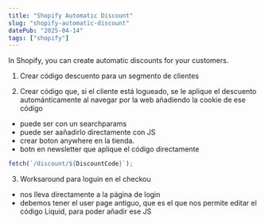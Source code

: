 ```yaml
---
title: "Shopify Automatic Discount"
slug: "shopify-automatic-discount"
datePub: "2025-04-14"
tags: ["shopify"]
---
```


In Shopify, you can create automatic discounts for your customers.

1. Crear código descuento para un segmento de clientes

2. Crear código que, si el cliente está logueado, se le aplique el descuento autománticamente al navegar por la web añadiendo la cookie de ese código

- puede ser con un searchparams
- puede ser aañadirlo directamente con JS
- crear boton anywhere en la tienda.
- botn en newsletter que aplique el código directamente

```js
fetch(`/discount/${DiscountCode}`);
```

3. Worksaround para loguin en el checkou

- nos lleva directamente a la página de login
- debemos tener el user page antiguo, que es el que nos permite editar el código Liquid, para poder añadir ese JS
